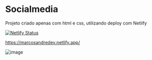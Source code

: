 # Socialmedia
Projeto criado apenas com html e css, utilizando deploy com Netlify

[![Netlify Status](https://api.netlify.com/api/v1/badges/a3425984-9c83-46c7-873a-7b2ed57f0bdb/deploy-status)](https://app.netlify.com/sites/marcosandredev/deploys)

https://marcosandredev.netlify.app/

![image](![image](https://user-images.githubusercontent.com/60803389/129821275-72d75bf8-9721-46b6-9452-c483c6953b33.png))
